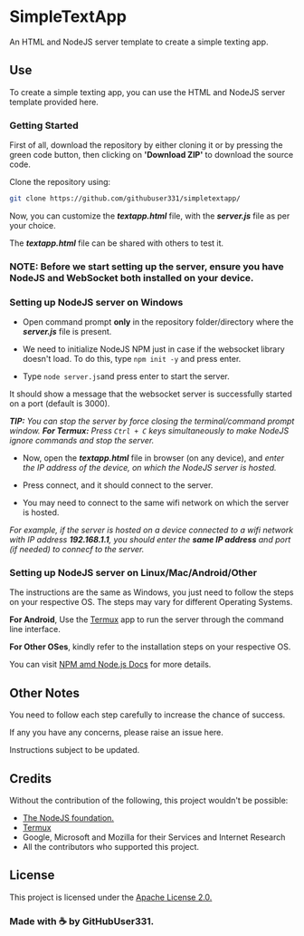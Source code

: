 # SimpleTextApp
An HTML and NodeJS server template to create a simple texting app.

## Use

To create a simple texting app, you can use the HTML and NodeJS server template provided here.

### Getting Started

First of all, download the repository by either cloning it or by pressing the green code button, then clicking on **'Download ZIP'** to download the source code.

Clone the repository using:

```bash
git clone https://github.com/githubuser331/simpletextapp/
```

Now, you can customize the **_textapp.html_** file, with the **_server.js_** file as per your choice.


The **_textapp.html_** file can be shared with others to test it.


### NOTE: Before we start setting up the server, ensure you have NodeJS and WebSocket both installed on your device.


### Setting up NodeJS server on Windows



- Open command prompt **only** in the repository folder/directory where the **_server.js_** file is present.

- We need to initialize NodeJS NPM just in case if the websocket library doesn't load. To do this, type ```npm init -y``` and press enter.


- Type ``` node server.js ```and press enter to start the server.

It should show a message that the websocket server is successfully started on a port (default is 3000).

_**TIP:** You can stop the server by force closing the terminal/command prompt window. **For Termux:** Press ```Ctrl + C``` keys simultaneously to make NodeJS ignore commands and stop the server._

- Now, open the **_textapp.html_** file in browser (on any device), and *enter the IP address of the device, on which the NodeJS server is hosted.*

- Press connect, and it should connect to the server.

- You may need to connect to the same wifi network on which the server is hosted. 

_For example, if the server is hosted on a device connected to a wifi network with IP address **192.168.1.1**, you should enter the **same IP address** and port (if needed) to connecf to the server._


### Setting up NodeJS server on Linux/Mac/Android/Other


The instructions are the same as Windows, you just need to follow the steps on your respective OS. The steps may vary for different Operating Systems.

**For Android**, Use the <a href="https://termux.dev">Termux</a> app to run the server through the command line interface.

**For Other OSes**, kindly refer to the installation steps on your respective OS. 

You can visit <a href="https://docs.npmjs.com/downloading-and-installing-node-js-and-npm/">NPM amd Node.js Docs</a> for more details.


## Other Notes

You need to follow each step carefully to increase the chance of success. 


If any you have any concerns, please raise an issue here.

Instructions subject to be updated.


## Credits

Without the contribution of the following, this project wouldn't be possible:

- <a href="https://nodejs.org">The NodeJS foundation.</a>
- <a href="https://termux.dev/">Termux</a>
- Google, Microsoft and Mozilla for their Services and Internet Research
- All the contributors who supported this project.


## License

This project is licensed under the <a href="https://github.com/GitHubUser331/SimpleTextApp?tab=Apache-2.0-1-ov-file">Apache License 2.0.</a>

### Made with ☕ by GitHubUser331.

